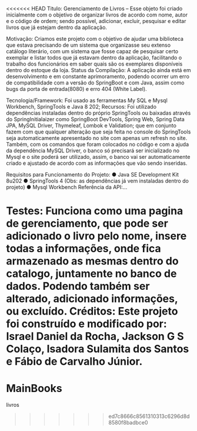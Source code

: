 <<<<<<< HEAD
Titulo: Gerenciamento de Livros – Esse objeto foi criado inicialmente com o objetivo de organizar livros de acordo com nome, autor e o código de ordem; sendo possível, adicionar, excluir, pesquisar e editar livros que já estejam dentro da aplicação.

Motivação: Criamos este projeto com o objetivo de ajudar uma biblioteca que estava precisando de um sistema que organizasse seu extenso catálogo literário, com um sistema que fosse capaz de pesquisar
certo exemplar e listar todos que já estavam dentro da aplicação, facilitando o trabalho dos funcionários em saber quais são os exemplares disponíveis dentro do estoque da loja.
Status da Compilação: A aplicação ainda está em desenvolvimento e em constante aprimoramento, podendo ocorrer um erro de compatibilidade com a versão do SpringBoot e com Java, assim como bugs da porta de entrada(8080) e erro 404 (White Label).


Tecnologia/Framework: Foi usado as ferramentas My SQL e Mysql Workbench, SpringTools e Java 8 202;
Recursos: Foi utilizado dependências instaladas dentro do próprio SpringTools ou baixadas através do SpringInitialaizer como SpringBoot DevTools, Spring Web, Spring Data JPA, MySQL Driver, Thymeleaf, Lombok e Validation; que em conjunto fazem com que qualquer alteração que seja feita no console do SpringTools seja automaticamente apresentado no site com apenas um refresh no site. Também, com os
comandos que foram colocados no código e com a ajuda da dependência MySQL Driver, o banco só precisará ser inicializado no Mysql e o site poderá ser utilizado, assim, o banco vai ser automaticamente criado e ajustado de acordo com as informações que vão sendo inseridas.


Requisitos para Funcionamento do Projeto:
● Java SE Development Kit 8u202
● SpringTools 4 (Obs: as dependências já vem instaladas dentro do projeto)
● Mysql Workbench Referência da API:...


Testes: Funciona como uma pagina de gerenciamento, que pode ser adicionado o livro pelo nome, insere todas a informações, onde fica armazenado as mesmas dentro do catalogo, juntamente no banco de dados. Podendo também ser alterado, adicionado informações, ou excluído.
Créditos: Este projeto foi construído e modificado por: Israel Daniel da Rocha, Jackson G S Colaço, Isadora Sulamita dos Santos e Fábio de Carvalho Júnior.
=======
# MainBooks
livros
>>>>>>> ed7c8666c8561310313c6296d8d8580f8badbce0
